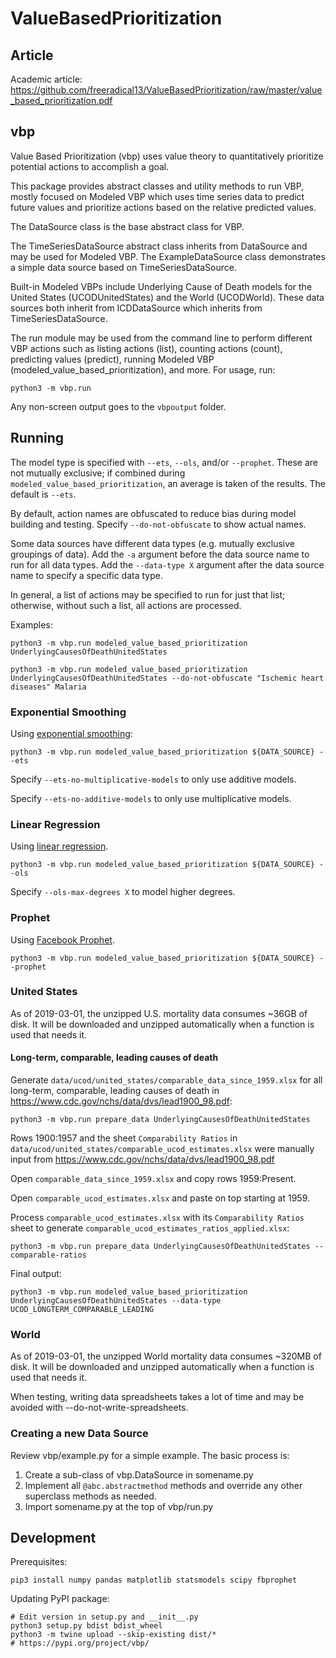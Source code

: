 # ValueBasedPrioritization

## Article

Academic article: https://github.com/freeradical13/ValueBasedPrioritization/raw/master/value_based_prioritization.pdf

## vbp

Value Based Prioritization (vbp) uses value theory to quantitatively
prioritize potential actions to accomplish a goal.

This package provides abstract classes and utility methods to run
VBP, mostly focused on Modeled VBP which uses time series data to
predict future values and prioritize actions based on the relative
predicted values.

The DataSource class is the base abstract class for VBP.

The TimeSeriesDataSource abstract class inherits from DataSource and
may be used for Modeled VBP. The ExampleDataSource class demonstrates
a simple data source based on TimeSeriesDataSource.

Built-in Modeled VBPs include Underlying Cause of Death models for
the United States (UCODUnitedStates) and the World (UCODWorld). These
data sources both inherit from ICDDataSource which inherits from
TimeSeriesDataSource.

The run module may be used from the command line to perform different
VBP actions such as listing actions (list), counting actions (count),
predicting values (predict), running Modeled VBP
(modeled_value_based_prioritization), and more. For usage, run:

    python3 -m vbp.run

Any non-screen output goes to the `vbpoutput` folder.

## Running

The model type is specified with `--ets`, `--ols`, and/or `--prophet`.
These are not mutually exclusive; if combined during
`modeled_value_based_prioritization`, an average is taken of the
results. The default is `--ets`.

By default, action names are obfuscated to reduce bias during model
building and testing. Specify `--do-not-obfuscate` to show actual names.

Some data sources have different data types (e.g. mutually exclusive
groupings of data). Add the `-a` argument before the data source
name to run for all data types. Add the `--data-type X` argument after
the data source name to specify a specific data type.

In general, a list of actions may be specified to run for just that
list; otherwise, without such a list, all actions are processed.

Examples:

    python3 -m vbp.run modeled_value_based_prioritization UnderlyingCausesOfDeathUnitedStates

    python3 -m vbp.run modeled_value_based_prioritization UnderlyingCausesOfDeathUnitedStates --do-not-obfuscate "Ischemic heart diseases" Malaria

### Exponential Smoothing

Using [exponential smoothing](https://otexts.com/fpp2/expsmooth.html):

    python3 -m vbp.run modeled_value_based_prioritization ${DATA_SOURCE} --ets

Specify `--ets-no-multiplicative-models` to only use additive models.

Specify `--ets-no-additive-models` to only use multiplicative models.

### Linear Regression

Using [linear regression](https://otexts.com/fpp2/regression.html).

    python3 -m vbp.run modeled_value_based_prioritization ${DATA_SOURCE} --ols

Specify `--ols-max-degrees X` to model higher degrees.

### Prophet

Using [Facebook Prophet](https://facebook.github.io/prophet/).

    python3 -m vbp.run modeled_value_based_prioritization ${DATA_SOURCE} --prophet

### United States

As of 2019-03-01, the unzipped U.S. mortality data consumes ~36GB of
disk. It will be downloaded and unzipped automatically when a function
is used that needs it.

#### Long-term, comparable, leading causes of death

Generate `data/ucod/united_states/comparable_data_since_1959.xlsx` for
all long-term, comparable, leading causes of death in
https://www.cdc.gov/nchs/data/dvs/lead1900_98.pdf:

    python3 -m vbp.run prepare_data UnderlyingCausesOfDeathUnitedStates

Rows 1900:1957 and the sheet `Comparability Ratios` in
`data/ucod/united_states/comparable_ucod_estimates.xlsx` were manually
input from https://www.cdc.gov/nchs/data/dvs/lead1900_98.pdf

Open `comparable_data_since_1959.xlsx` and copy rows 1959:Present.

Open `comparable_ucod_estimates.xlsx` and paste on top starting
at 1959.

Process `comparable_ucod_estimates.xlsx` with its
`Comparability Ratios` sheet to generate
`comparable_ucod_estimates_ratios_applied.xlsx`:

    python3 -m vbp.run prepare_data UnderlyingCausesOfDeathUnitedStates --comparable-ratios

Final output:

    python3 -m vbp.run modeled_value_based_prioritization UnderlyingCausesOfDeathUnitedStates --data-type UCOD_LONGTERM_COMPARABLE_LEADING

### World

As of 2019-03-01, the unzipped World mortality data consumes ~320MB of
disk. It will be downloaded and unzipped automatically when a function
is used that needs it.

When testing, writing data spreadsheets takes a lot of time and may
be avoided with --do-not-write-spreadsheets.

### Creating a new Data Source

Review vbp/example.py for a simple example. The basic process is:

1. Create a sub-class of vbp.DataSource in somename.py
1. Implement all `@abc.abstractmethod` methods and override any
   other superclass methods as needed.
1. Import somename.py at the top of vbp/run.py

## Development

Prerequisites:

    pip3 install numpy pandas matplotlib statsmodels scipy fbprophet

Updating PyPI package:

    # Edit version in setup.py and __init__.py
    python3 setup.py bdist bdist_wheel
    python3 -m twine upload --skip-existing dist/*
    # https://pypi.org/project/vbp/

